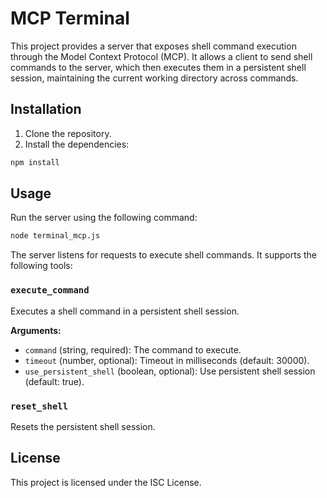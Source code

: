 # MCP Terminal

This project provides a server that exposes shell command execution through the Model Context Protocol (MCP). It allows a client to send shell commands to the server, which then executes them in a persistent shell session, maintaining the current working directory across commands.

## Installation

1. Clone the repository.
2. Install the dependencies:

```bash
npm install
```

## Usage

Run the server using the following command:

```bash
node terminal_mcp.js
```

The server listens for requests to execute shell commands. It supports the following tools:

### `execute_command`

Executes a shell command in a persistent shell session.

**Arguments:**

*   `command` (string, required): The command to execute.
*   `timeout` (number, optional): Timeout in milliseconds (default: 30000).
*   `use_persistent_shell` (boolean, optional): Use persistent shell session (default: true).

### `reset_shell`

Resets the persistent shell session.

## License

This project is licensed under the ISC License.
